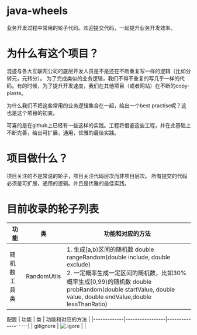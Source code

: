 # java-wheels
业务开发过程中常用的轮子代码。欢迎提交代码，一起提升业务开发效率。
# 为什么有这个项目？
混迹与各大互联网公司的底层开发人员是不是还在不断重复写一样的逻辑（比如分转元，元转分）。
为了完成类似的业务逻辑，我们不得不重复的写几乎一样的代码。有的时候，为了提升开发速度，我们在其他项目（或者网站）在不断的copy-plaste。

为什么我们不把这些常用的业务逻辑集合在一起，给出一个best practise呢？这也是这个项目的初衷。

可喜的是在github上已经有一些这样的实践。工程将借鉴这些工程，并在此基础上不断完善，给出可扩展，通用，优雅的最佳实践。

# 项目做什么？
项目关注的不是常说的轮子，项目关注代码层次而非项目层次。
所有提交的代码必须是可扩展，通用的逻辑。并且是优雅的最佳实践。

# 目前收录的轮子列表

| 功能 | 类 | 功能和对应的方法 |
|-------------|-----------------|-------------------|
| 随机数工具类 | RandomUtils    | 1. 生成[a,b)区间的随机数   double rangeRandom(double include, double exclude) <br/> 2. 一定概率生成一定区间的随机数，比如30%概率生成[0,99)的随机数 double probRandom(double startValue, double value, double endValue,double lessThanRatio)<br/> |

配置
| 功能 | 类 | 功能和对应的方法 |
|-------------|-----------------|-------------------|
| gitignore | ![.igore](java-wheels-configs/src/main/java/git/.gitignore)    |  |
